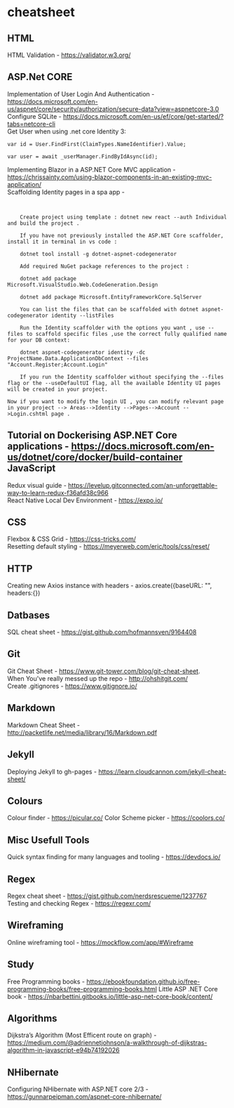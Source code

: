 # cheatsheet

HTML
---
HTML Validation - https://validator.w3.org/

ASP.Net CORE
---
Implementation of User Login And Authentication - https://docs.microsoft.com/en-us/aspnet/core/security/authorization/secure-data?view=aspnetcore-3.0   
Configure SQLite - https://docs.microsoft.com/en-us/ef/core/get-started/?tabs=netcore-cli    
Get User when using .net core Identity 3:
```
var id = User.FindFirst(ClaimTypes.NameIdentifier).Value;

var user = await _userManager.FindByIdAsync(id);
```    
Implementing Blazor in a ASP.NET Core MVC application - https://chrissainty.com/using-blazor-components-in-an-existing-mvc-application/   
Scaffolding Identity pages in a spa app - 
```


    Create project using template : dotnet new react --auth Individual and build the project .

    If you have not previously installed the ASP.NET Core scaffolder, install it in terminal in vs code :

    dotnet tool install -g dotnet-aspnet-codegenerator

    Add required NuGet package references to the project :

    dotnet add package Microsoft.VisualStudio.Web.CodeGeneration.Design

    dotnet add package Microsoft.EntityFrameworkCore.SqlServer

    You can list the files that can be scaffolded with dotnet aspnet-codegenerator identity --listFiles

    Run the Identity scaffolder with the options you want , use --files to scaffold specific files ,use the correct fully qualified name for your DB context:

    dotnet aspnet-codegenerator identity -dc ProjectName.Data.ApplicationDbContext --files "Account.Register;Account.Login"

    If you run the Identity scaffolder without specifying the --files flag or the --useDefaultUI flag, all the available Identity UI pages will be created in your project.

Now if you want to modify the login UI , you can modify relevant page in your project --> Areas-->Identity -->Pages-->Account -->Login.cshtml page .
```    
Tutorial on Dockerising ASP.NET Core applications - https://docs.microsoft.com/en-us/dotnet/core/docker/build-container
JavaScript
---
Redux visual guide - https://levelup.gitconnected.com/an-unforgettable-way-to-learn-redux-f36afd38c966    
React Native Local Dev Environment - https://expo.io/    

CSS
---
Flexbox & CSS Grid - https://css-tricks.com/       
Resetting default styling - https://meyerweb.com/eric/tools/css/reset/

HTTP
---
Creating new Axios instance with headers - axios.create({baseURL: "", headers:{})

Datbases
---
SQL cheat sheet - https://gist.github.com/hofmannsven/9164408

Git
---
Git Cheat Sheet - https://www.git-tower.com/blog/git-cheat-sheet.   
When You've really messed up the repo - http://ohshitgit.com/    
Create .gitignores - https://www.gitignore.io/

Markdown
---
Markdown Cheat Sheet - http://packetlife.net/media/library/16/Markdown.pdf

Jekyll
---
Deploying Jekyll to gh-pages - https://learn.cloudcannon.com/jekyll-cheat-sheet/

Colours
---
Colour finder - https://picular.co/
Color Scheme picker - https://coolors.co/

Misc Usefull Tools
---
Quick syntax finding for many languages and tooling - https://devdocs.io/

Regex
---
Regex cheat sheet - https://gist.github.com/nerdsrescueme/1237767       
Testing and checking Regex - https://regexr.com/

Wireframing
---    
Online wireframing tool - https://mockflow.com/app/#Wireframe

Study    
---    
Free Programming books - https://ebookfoundation.github.io/free-programming-books/free-programming-books.html
Little ASP .NET Core book - https://nbarbettini.gitbooks.io/little-asp-net-core-book/content/   

Algorithms   
---
Dijkstra’s Algorithm (Most Efficent route on graph) - https://medium.com/@adriennetjohnson/a-walkthrough-of-dijkstras-algorithm-in-javascript-e94b74192026

NHibernate
---
Configuring NHibernate with ASP.NET core 2/3 - https://gunnarpeipman.com/aspnet-core-nhibernate/    
